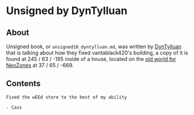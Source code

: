 # Unsigned by DynTylluan

## About
Unsigned book, or `unsigned10_dyntylluan.md`, was written by [DynTylluan](https://namemc.com/profile/DynTylluan.1) that is talking about how they fixed vantablack420's building, a copy of it is found at 245 / 63 / -195 inside of a house, located on the [old world for NeoZones](https://mc.neozones.club/#world-1-17-1) at 37 / 65 / -669.

## Contents
```
Fixed the wEEd store to the best of my ability

- Cass
```